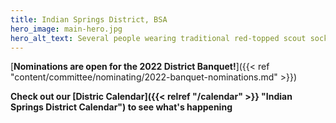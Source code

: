 ```yaml
---
title: Indian Springs District, BSA
hero_image: main-hero.jpg
hero_alt_text: Several people wearing traditional red-topped scout socks
---
```


[__Nominations are open for the 2022 District Banquet!__]({{< ref "content/committee/nominating/2022-banquet-nominations.md" >}})

__Check out our [Distric Calendar]({{< relref "/calendar" >}} "Indian Springs District Calendar") to see what's happening__

